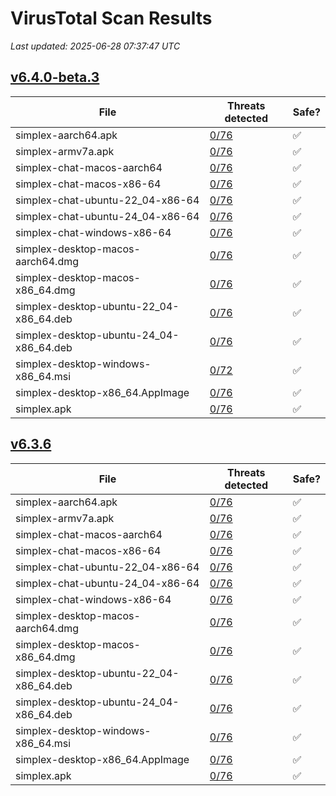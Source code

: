 # VirusTotal Scan Results
_Last updated: 2025-06-28 07:37:47 UTC_

## [v6.4.0-beta.3](https://github.com/simplex-chat/simplex-chat/releases/tag/v6.4.0-beta.3)
| File | Threats detected | Safe? |
| ---- | ---------------- | ----- |
| simplex-aarch64.apk | [0/76](https://www.virustotal.com/gui/file/34b7c994813919763caa17750c1a5a6563965ae26b0baff3c3c0776e574baaeb) | ✅ |
| simplex-armv7a.apk | [0/76](https://www.virustotal.com/gui/file/c792a22c64fbf5cc0d09625fefa42cbffbea515b52d3f630bf160181be94e27d) | ✅ |
| simplex-chat-macos-aarch64 | [0/76](https://www.virustotal.com/gui/file/9fc6f9e34884a6430f28afde31dea68373232eaf1536eb4b8d1eb62344dcda14) | ✅ |
| simplex-chat-macos-x86-64 | [0/76](https://www.virustotal.com/gui/file/5d97a39deedf4a12054e7f2e96de374d8a0d84f5bc2a012985cd67fb2d9b4c53) | ✅ |
| simplex-chat-ubuntu-22_04-x86-64 | [0/76](https://www.virustotal.com/gui/file/5d86c4399e677a4a40a13a008c2a53a9e3ed5e4156696aeb89f207b8220c682c) | ✅ |
| simplex-chat-ubuntu-24_04-x86-64 | [0/76](https://www.virustotal.com/gui/file/56c4e4d54afcbe8392bcd4dc551105e2b78054c365cdcac6202f76c191d7cda8) | ✅ |
| simplex-chat-windows-x86-64 | [0/76](https://www.virustotal.com/gui/file/8bbb7906d0ae7c60f39aab2364b200ebcaca9d5698744e6db138fe4e568c6020) | ✅ |
| simplex-desktop-macos-aarch64.dmg | [0/76](https://www.virustotal.com/gui/file/f2637e56b939e0396d13364b0a2b034456667adc5e01bc76ca52d52d5bd35d3f) | ✅ |
| simplex-desktop-macos-x86_64.dmg | [0/76](https://www.virustotal.com/gui/file/9c0ea80c176f60604df0d578dd70aba17f86b48ccfd45c65b3c526ac926ca204) | ✅ |
| simplex-desktop-ubuntu-22_04-x86_64.deb | [0/76](https://www.virustotal.com/gui/file/08e772b7b272464de62c1996d47fd7a0b07ef1a40f2f900a4d5459380074d47f) | ✅ |
| simplex-desktop-ubuntu-24_04-x86_64.deb | [0/76](https://www.virustotal.com/gui/file/922706d4b70936892509533a76345959694e18adc3227d11d7c0395754bfd27b) | ✅ |
| simplex-desktop-windows-x86_64.msi | [0/72](https://www.virustotal.com/gui/file/b22f77f61df7a33f22d5daa969caf020af750834f74bf63614dfd8ee19cbdba4) | ✅ |
| simplex-desktop-x86_64.AppImage | [0/76](https://www.virustotal.com/gui/file/9614563d6bbfecd01660979e1cc2e098350e8eb43d868db7bab1521063770ca1) | ✅ |
| simplex.apk | [0/76](https://www.virustotal.com/gui/file/34b7c994813919763caa17750c1a5a6563965ae26b0baff3c3c0776e574baaeb) | ✅ |

## [v6.3.6](https://github.com/simplex-chat/simplex-chat/releases/tag/v6.3.6)
| File | Threats detected | Safe? |
| ---- | ---------------- | ----- |
| simplex-aarch64.apk | [0/76](https://www.virustotal.com/gui/file/e30c7f7ca74d387120cd2bddc59a3a1e8520115b1de7cb4c3e786ffc65914756) | ✅ |
| simplex-armv7a.apk | [0/76](https://www.virustotal.com/gui/file/b02f8d188034fe90c37d3c252162b56338a271215b44249227f10a06c6d5b46a) | ✅ |
| simplex-chat-macos-aarch64 | [0/76](https://www.virustotal.com/gui/file/82410c88f91a344cebfb978a5e714a01911b03f5f6ec67a3b0b62041482a4e99) | ✅ |
| simplex-chat-macos-x86-64 | [0/76](https://www.virustotal.com/gui/file/1dbe1ede523a657d51be34a168e254b9214bab7b577a7bcc441dfede7f7b7157) | ✅ |
| simplex-chat-ubuntu-22_04-x86-64 | [0/76](https://www.virustotal.com/gui/file/90cb464841d890e773f2870fbb8ccc3b2ff7c607943c5541b0fd094565399c0e) | ✅ |
| simplex-chat-ubuntu-24_04-x86-64 | [0/76](https://www.virustotal.com/gui/file/d1f13701ca396d1bdc8dd69358558bffafc99fe72188274a9c2a1809b20d10ca) | ✅ |
| simplex-chat-windows-x86-64 | [0/76](https://www.virustotal.com/gui/file/5a308cfd559fcaa981f5d75d886f2c1e755ed5cb9a771cd4c07a9d6d704e9a7a) | ✅ |
| simplex-desktop-macos-aarch64.dmg | [0/76](https://www.virustotal.com/gui/file/4c4bc6287a45065db213d4a1202102996fc03ca8e114128f259fb18303d2148c) | ✅ |
| simplex-desktop-macos-x86_64.dmg | [0/76](https://www.virustotal.com/gui/file/f9ae65649c2f28edd5e228137bc2d86b55d4236f803ac802946321fc96f449c2) | ✅ |
| simplex-desktop-ubuntu-22_04-x86_64.deb | [0/76](https://www.virustotal.com/gui/file/59308b9c20a32fa1a9ad7c5cad343998822102ff5f28c70daff0575df29e47c5) | ✅ |
| simplex-desktop-ubuntu-24_04-x86_64.deb | [0/76](https://www.virustotal.com/gui/file/bb8c60d78630fe132eeb9f673e4bc5a20e0bb9368f53fb096bb68dd50409afd5) | ✅ |
| simplex-desktop-windows-x86_64.msi | [0/76](https://www.virustotal.com/gui/file/bea77d8229d0cb858f536f82d611dd8606f8842cfbb509472907dcb77dd0bbd5) | ✅ |
| simplex-desktop-x86_64.AppImage | [0/76](https://www.virustotal.com/gui/file/12f0c358b82e72a4cf71ff5e0b6abd20929fa359b1440a3cd8f033933c551127) | ✅ |
| simplex.apk | [0/76](https://www.virustotal.com/gui/file/e30c7f7ca74d387120cd2bddc59a3a1e8520115b1de7cb4c3e786ffc65914756) | ✅ |
